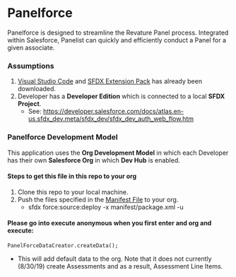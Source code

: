 # Panelforce

Panelforce is designed to streamline the Revature Panel process. Integrated within Salesforce, Panelist can quickly and efficiently conduct a Panel for a given associate.

### Assumptions
1. [Visual Studio Code](https://code.visualstudio.com/) and [SFDX Extension Pack](https://marketplace.visualstudio.com/items?itemName=salesforce.salesforcedx-vscode) has already been downloaded.
2. Developer has a **Developer Edition** which is connected to a local **SFDX Project**.
    - See: https://developer.salesforce.com/docs/atlas.en-us.sfdx_dev.meta/sfdx_dev/sfdx_dev_auth_web_flow.htm


### Panelforce Development Model

This application uses the **Org Development Model** in which each Developer has their own **Salesforce Org** in which **Dev Hub** is enabled.

#### Steps to get this file in this repo to your org ####
1. Clone this repo to your local machine.
2. Push the files specified in the [Manifest File](https://github.com/revaturelabs/panelforce/blob/master/manifest/package.xml) to your org.
    - sfdx force:source:deploy -x manifest/package.xml -u <insertUsernameHere>
        
        
        
#### Please go into execute anonymous when you first enter and org and execute: ####
    PanelForceDataCreator.createData();
- This will add default data to the org. Note that it does not currently (8/30/19) create Assessments and as a result, Assessment Line Items.




